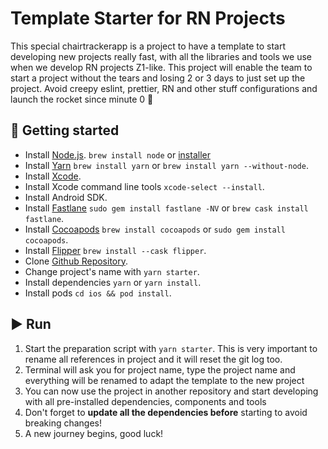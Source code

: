 # Template Starter for RN Projects

This special chairtrackerapp is a project to have a template to start developing new projects really fast, with all the libraries and tools we use when we develop RN projects Z1-like. This project will enable the team to start a project without the tears and losing 2 or 3 days to just set up the project. Avoid creepy eslint, prettier, RN and other stuff configurations and launch the rocket since minute 0 🚀

## 🚀 Getting started

- Install [Node.js](https://nodejs.org/en/). `brew install node` or [installer](https://nodejs.org/en/download/)
- Install [Yarn](https://yarnpkg.com/lang/en/docs/install/) `brew install yarn` or `brew install yarn --without-node`.
- Install [Xcode](https://developer.apple.com/xcode/).
- Install Xcode command line tools `xcode-select --install`.
- Install Android SDK.
- Install [Fastlane](https://docs.fastlane.tools/) `sudo gem install fastlane -NV` or `brew cask install fastlane`.
- Install [Cocoapods](https://cocoapods.org) `brew install cocoapods` or `sudo gem install cocoapods`.
- Install [Flipper](https://fbflipper.com/) `brew install --cask flipper`.
- Clone [Github Repository](https://github.com/z1digitalstudio/fieldtrip-mobile.git).
- Change project's name with `yarn starter`.
- Install dependencies `yarn` or `yarn install`.
- Install pods `cd ios && pod install`.

## ▶️ Run

1. Start the preparation script with `yarn starter`. This is very important to rename all references in project and it will reset the git log too.
2. Terminal will ask you for project name, type the project name and everything will be renamed to adapt the template to the new project
3. You can now use the project in another repository and start developing with all pre-installed dependencies, components and tools
4. Don't forget to **update all the dependencies before** starting to avoid breaking changes!
5. A new journey begins, good luck!
